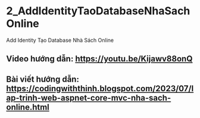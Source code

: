 # 2_AddIdentityTaoDatabaseNhaSachOnline
Add Identity Tạo Database Nhà Sách Online

## Video hướng dẫn: https://youtu.be/Kijawv88onQ
## Bài viết hướng dẫn: https://codingwiththinh.blogspot.com/2023/07/lap-trinh-web-aspnet-core-mvc-nha-sach-online.html
